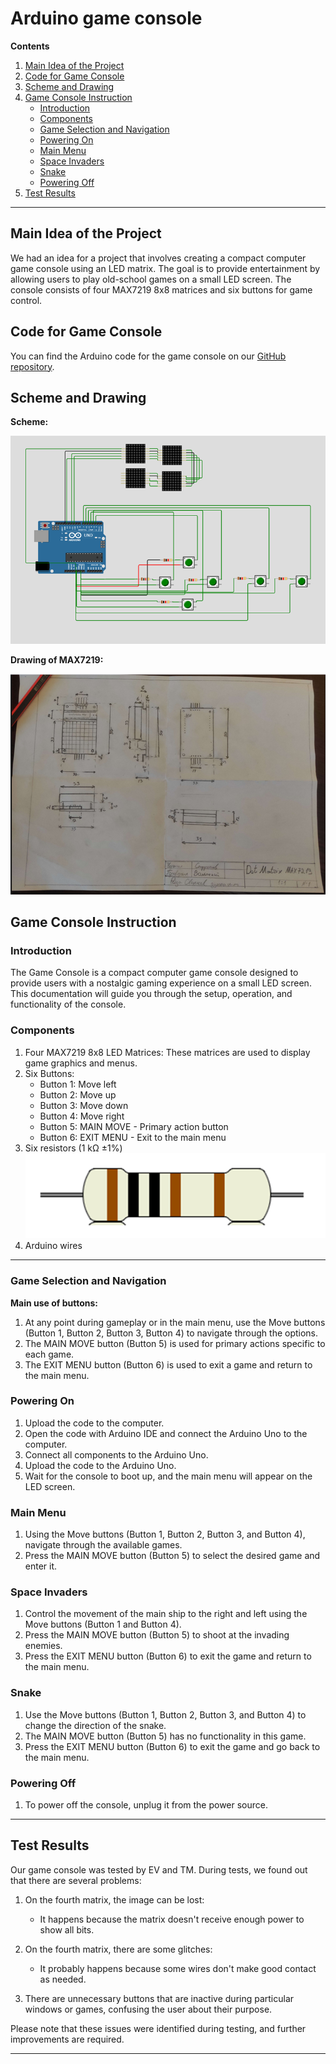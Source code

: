 # Arduino game console

**Contents**
1. [Main Idea of the Project](#main-idea-of-the-project)
2. [Code for Game Console](#code-for-game-console)
3. [Scheme and Drawing](#scheme-and-drawing)
4. [Game Console Instruction](#game-console-instruction)
   - [Introduction](#introduction)
   - [Components](#components)
   - [Game Selection and Navigation](#game-selection-and-navigation)
   - [Powering On](#powering-on)
   - [Main Menu](#main-menu)
   - [Space Invaders](#space-invaders)
   - [Snake](#snake)
   - [Powering Off](#powering-off)
5. [Test Results](#test-results)
---

## Main Idea of the Project

We had an idea for a project that involves creating a compact computer game console using an LED matrix. The goal is to provide entertainment by allowing users to play old-school games on a small LED screen. The console consists of four MAX7219 8x8 matrices and six buttons for game control.

## Code for Game Console

You can find the Arduino code for the game console on our [GitHub repository]([https://github.com/your-repository](https://github.com/diliny867/Arduino-Game-Console-Project/blob/main/GameConsole.ino)).

## Scheme and Drawing

**Scheme:**

![Scheme](images/arduino-scheme.png)

**Drawing of MAX7219:**

![Drawing](images/MAX7219.png)

## Game Console Instruction

### Introduction

The Game Console is a compact computer game console designed to provide users with a nostalgic gaming experience on a small LED screen. This documentation will guide you through the setup, operation, and functionality of the console.

### Components

1. Four MAX7219 8x8 LED Matrices: These matrices are used to display game graphics and menus.
2. Six Buttons:
   - Button 1: Move left
   - Button 2: Move up
   - Button 3: Move down
   - Button 4: Move right
   - Button 5: MAIN MOVE - Primary action button
   - Button 6: EXIT MENU - Exit to the main menu
3. Six resistors (1 kΩ ±1%)
   ![resistor: brown, black, black, brown, brown](images/resistors-view.png)
5. Arduino wires

---

### Game Selection and Navigation

**Main use of buttons:**

1. At any point during gameplay or in the main menu, use the Move buttons (Button 1, Button 2, Button 3, Button 4) to navigate through the options.
2. The MAIN MOVE button (Button 5) is used for primary actions specific to each game.
3. The EXIT MENU button (Button 6) is used to exit a game and return to the main menu.

### Powering On

1. Upload the code to the computer.
2. Open the code with Arduino IDE and connect the Arduino Uno to the computer.
3. Connect all components to the Arduino Uno.
4. Upload the code to the Arduino Uno.
5. Wait for the console to boot up, and the main menu will appear on the LED screen.

### Main Menu

1. Using the Move buttons (Button 1, Button 2, Button 3, and Button 4), navigate through the available games.
2. Press the MAIN MOVE button (Button 5) to select the desired game and enter it.

### Space Invaders

1. Control the movement of the main ship to the right and left using the Move buttons (Button 1 and Button 4).
2. Press the MAIN MOVE button (Button 5) to shoot at the invading enemies.
3. Press the EXIT MENU button (Button 6) to exit the game and return to the main menu.

### Snake

1. Use the Move buttons (Button 1, Button 2, Button 3, and Button 4) to change the direction of the snake.
2. The MAIN MOVE button (Button 5) has no functionality in this game.
3. Press the EXIT MENU button (Button 6) to exit the game and go back to the main menu.

### Powering Off

1. To power off the console, unplug it from the power source.

---
## Test Results

Our game console was tested by EV and TM. During tests, we found out that there are several problems:

1. On the fourth matrix, the image can be lost:
   - It happens because the matrix doesn't receive enough power to show all bits.

2. On the fourth matrix, there are some glitches:
   - It probably happens because some wires don't make good contact as needed.

3. There are unnecessary buttons that are inactive during particular windows or games, confusing the user about their purpose.

Please note that these issues were identified during testing, and further improvements are required.

---
